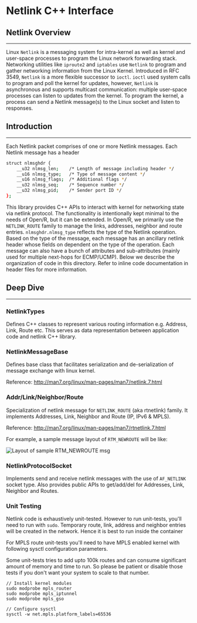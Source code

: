 # Netlink C++ Interface

## Netlink Overview

---

Linux `Netlink` is a messaging system for intra-kernel as well as kernel and
user-space processes to program the Linux network forwarding stack. Networking
utilities like `iproute2` and `iptables` use `Netlink` to program and gather
networking information from the Linux Kernel. Introduced in RFC 3549, `Netlink`
is a more flexible successor to `ioctl`. `ioctl` used system calls to program
and poll the kernel for updates, however, `Netlink` is asynchronous and supports
multicast communication: multiple user-space processes can listen to updates
from the kernel. To program the kernel, a process can send a Netlink message(s)
to the Linux socket and listen to responses.

## Introduction

---

Each Netlink packet comprises of one or more Netlink messages. Each Netlink
message has a header

```sh
struct nlmsghdr {
    __u32 nlmsg_len;    /* Length of message including header */
    __u16 nlmsg_type;   /* Type of message content */
    __u16 nlmsg_flags;  /* Additional flags */
    __u32 nlmsg_seq;    /* Sequence number */
    __u32 nlmsg_pid;    /* Sender port ID */
};
```

This library provides C++ APIs to interact with kernel for networking state via
netlink protocol. The functionality is intentionally kept minimal to the needs
of Open/R, but it can be extended. In Open/R, we primarily use the
`NETLINK_ROUTE` family to manage the links, addresses, neighbor and route
entries. `nlmsghdr.nlmsg_type` reflects the type of the Netlink operation. Based
on the type of the message, each message has an ancillary netlink header whose
fields on dependent on the type of the operation. Each message can also have a
bunch of attributes and sub-attributes (mainly used for multiple next-hops for
ECMP/UCMP). Below we describe the organization of code in this directory. Refer
to inline code documentation in header files for more information.

## Deep Dive

---

### NetlinkTypes

Defines C++ classes to represent various routing information e.g. Address, Link,
Route etc. This serves as data representation between application code and
netlink C++ library.

### NetlinkMessageBase

Defines base class that facilitates serialization and de-serialization of
message exchange with linux kernel.

Reference: http://man7.org/linux/man-pages/man7/netlink.7.html

### Addr/Link/Neighbor/Route

Specialization of netlink message for `NETLINK_ROUTE` (aka rtnetlink) family. It
implements Addresses, Link, Neighbor and Route (IP, IPv6 & MPLS).

Reference: http://man7.org/linux/man-pages/man7/rtnetlink.7.html

For example, a sample message layout of `RTM_NEWROUTE` will be like:

![Layout of sample RTM_NEWROUTE msg](https://user-images.githubusercontent.com/51382140/113812173-799dd080-9722-11eb-80d3-220dc3907fab.png)

### NetlinkProtocolSocket

Implements send and receive netlink messages with the use of `AF_NETLINK` socket
type. Also provides public APIs to get/add/del for Addresses, Link, Neighbor and
Routes.

### Unit Testing

Netlink code is exhaustively unit-tested. However to run unit-tests, you'll need
to run with `sudo`. Temporary route, link, address and neighbor entries will be
created in the network. Hence it is best to run inside the container

For MPLS route unit-tests you'll need to have MPLS enabled kernel with following
sysctl configuration parameters.

Some unit-tests tries to add upto 100k routes and can consume significant amount
of memory and time to run. So please be patient or disable those tests if you
don't want your system to scale to that number.

```
// Install kernel modules
sudo modprobe mpls_router
sudo modprobe mpls_iptunnel
sudo modprobe mpls_gso

// Configure sysctl
sysctl -w net.mpls.platform_labels=65536
```
